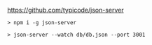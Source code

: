 https://github.com/typicode/json-server

`> npm i -g json-server`

`> json-server --watch db/db.json --port 3001`

